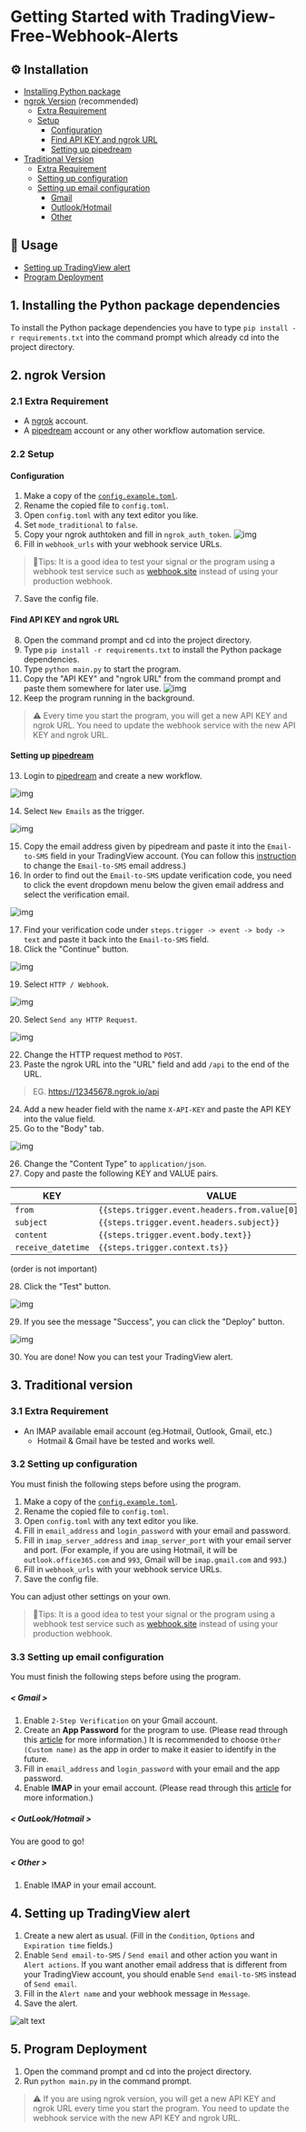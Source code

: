 # Getting Started with TradingView-Free-Webhook-Alerts

## ⚙️ Installation
- [Installing Python package](#installing-python-package)
- [ngrok Version](#ngrok-version) (recommended)
    - [Extra Requirement](#ngrok-version-extra-requirement)
    - [Setup](ngrok-version-setup)
        - [Configuration](#ngrok-version-configuration)
        - [Find API KEY and ngrok URL](#ngrok-version-find-api-key-and-ngrok-url)
        - [Setting up pipedream](#ngrok-version-setting-up-pipedream)
- [Traditional Version](#traditional-version)
    - [Extra Requirement](#traditional-version-extra-requirement)
    - [Setting up configuration](#setting-up-configuration)
    - [Setting up email configuration](#setting-up-email-configuration)
        - [Gmail](#setting-up-gmail-configuration)
        - [Outlook/Hotmail](#setting-up-ms-email-configuration)
        - [Other](#setting-up-other-email-configuration)

## 🌻 Usage
- [Setting up TradingView alert](#setting-up-tradingview-alert)
- [Program Deployment](#program-deployment)

<a name="installing-python-package"></a>
## 1. Installing the Python package dependencies

To install the Python package dependencies you have to type `pip install -r requirements.txt` into the command prompt which already cd into the project directory.

<a name="ngrok-version"></a>
## 2. ngrok Version

<a name="ngrok-version-extra-requirement"></a>
### 2.1 Extra Requirement
* A [ngrok](https://ngrok.com/) account.
* A [pipedream](https://pipedream.com/) account or any other workflow 
automation service.

<a name="ngrok-version-setup"></a>
### 2.2 Setup

<a name="ngrok-version-configuration"></a>
#### Configuration
1. Make a copy of the [`config.example.toml`](config.example.toml).
2. Rename the copied file to `config.toml`.
3. Open `config.toml` with any text editor you like.
4. Set `mode_traditional` to `false`.
5. Copy your ngrok authtoken and fill in `ngrok_auth_token`.
![img](imgs/ngrok_version_setup_01.png)
6. Fill in `webhook_urls` with your webhook service URLs.

> 🐳Tips: It is a good idea to test your signal or the program using a webhook test service such as [webhook.site](https://webhook.site/) instead of using your production webhook.
7. Save the config file.

<a name="ngrok-version-find-api-key-and-ngrok-url"></a>
#### Find API KEY and ngrok URL
8. Open the command prompt and cd into the project directory.
9. Type `pip install -r requirements.txt` to install the Python package dependencies.
10. Type `python main.py` to start the program.
11. Copy the "API KEY" and "ngrok URL" from the command prompt and paste them somewhere for later use.
![img](imgs/ngrok_version_setup_02.png)
12. Keep the program running in the background.
> ⚠️ Every time you start the program, you will get a new API KEY and ngrok URL. You need to update the webhook service with the new API KEY and ngrok URL.

<a name="ngrok-version-setting-up-pipedream"></a>
#### Setting up [pipedream](https://pipedream.com/)
13. Login to [pipedream](https://pipedream.com/) and create a new workflow.

![img](imgs/ngrok_version_setup_03.png)

14. Select `New Emails` as the trigger.

![img](imgs/ngrok_version_setup_04.png)

15. Copy the email address given by pipedream and paste it into the `Email-to-SMS` field in your TradingView account. (You can follow this [instruction](https://www.tradingview.com/support/solutions/43000474398-how-to-change-the-email-to-sms-address-used-for-alert-notifications/) to change the `Email-to-SMS` email address.)
16. In order to find out the `Email-to-SMS` update verification code, you need to click the event dropdown menu below the given email address and select the verification email.

![img](imgs/ngrok_version_setup_05.png)

17. Find your verification code under `steps.trigger -> event -> body -> text` and paste it back into the `Email-to-SMS` field.
18. Click the "Continue" button.

![img](imgs/ngrok_version_setup_06.png)

19. Select `HTTP / Webhook`.

![img](imgs/ngrok_version_setup_07.png)

20. Select `Send any HTTP Request`.

![img](imgs/ngrok_version_setup_08.png)
 
22. Change the HTTP request method to `POST`.
23. Paste the ngrok URL into the "URL" field and add `/api` to the end of the URL.
> EG. https://12345678.ngrok.io/api
24. Add a new header field with the name `X-API-KEY` and paste the API KEY into the value field.
25. Go to the "Body" tab.

![img](imgs/ngrok_version_setup_09.png)

26. Change the "Content Type" to `application/json`.
27. Copy and paste the following KEY and VALUE pairs.

| KEY | VALUE |
| --- | --- |
| `from` | `{{steps.trigger.event.headers.from.value[0].address}}` |
| `subject` | `{{steps.trigger.event.headers.subject}}` |
| `content` | `{{steps.trigger.event.body.text}}` |
| `receive_datetime` | `{{steps.trigger.context.ts}}` |

(order is not important)

28. Click the "Test" button.

![img](imgs/ngrok_version_setup_10.png)

29. If you see the message "Success", you can click the "Deploy" button.

![img](imgs/ngrok_version_setup_11.png)

30. You are done! Now you can test your TradingView alert.

<a name="traditional-version"></a>
## 3. Traditional version
<a name="traditional-version-extra-requirement"></a>
### 3.1 Extra Requirement
* An IMAP available email account (eg.Hotmail, Outlook, Gmail, etc.)
  * Hotmail & Gmail have be tested and works well.
<a name="setting-up-configuration"></a>
### 3.2 Setting up configuration

You must finish the following steps before using the program.

1. Make a copy of the [`config.example.toml`](config.example.toml).
2. Rename the copied file to `config.toml`.
3. Open `config.toml` with any text editor you like.
4. Fill in `email_address` and `login_password` with your email and password.
5. Fill in `imap_server_address` and `imap_server_port` with your email server and port. (For example, if you are using Hotmail, it will be `outlook.office365.com` and `993`, Gmail will be `imap.gmail.com` and `993`.)
6. Fill in `webhook_urls` with your webhook service URLs.
7. Save the config file.

You can adjust other settings on your own.

> 🐳Tips: It is a good idea to test your signal or the program using a webhook test service such as [webhook.site](https://webhook.site/) instead of using your production webhook.

<a name="setting-up-email-configuration"></a>
### 3.3 Setting up email configuration

You must finish the following steps before using the program.

<a name="setting-up-gmail-configuration"></a>
##### < Gmail >
1. Enable `2-Step Verification` on your Gmail account.
2. Create an **App Password** for the program to use. (Please read through this [article](https://support.google.com/accounts/answer/185833) for more information.) It is recommended to choose `Other (Custom name)` as the app in order to make it easier to identify in the future.
3. Fill in `email_address` and `login_password` with your email and the app  password.
4. Enable **IMAP** in your email account. (Please read through this [article](https://support.google.com/mail/answer/7126229) for more information.)

<a name="setting-up-ms-email-configuration"></a>
##### < OutLook/Hotmail >
You are good to go!

<a name="setting-up-other-email-configuration"></a>
##### < Other >
1. Enable IMAP in your email account.

<a name="setting-up-tradingview-alert"></a>
## 4. Setting up TradingView alert

1. Create a new alert as usual. (Fill in the `Condition`, `Options` and `Expiration time` fields.)
2. Enable `Send email-to-SMS` / `Send email` and other action you want in `Alert actions`. If you want another email address that is different from your TradingView account, you should enable `Send email-to-SMS` instead of `Send email`.
3. Fill in the `Alert name` and your webhook message in `Message`.
4. Save the alert.

![alt text](/docs/imgs/create-tradingview-alert.png)

<a name="program-deployment"></a>
## 5. Program Deployment

1. Open the command prompt and cd into the project directory.
2. Run `python main.py` in the command prompt.
> ⚠️ If you are using ngrok version, you will get a new API KEY and ngrok URL every time you start the program. You need to update the webhook service with the new API KEY and ngrok URL.